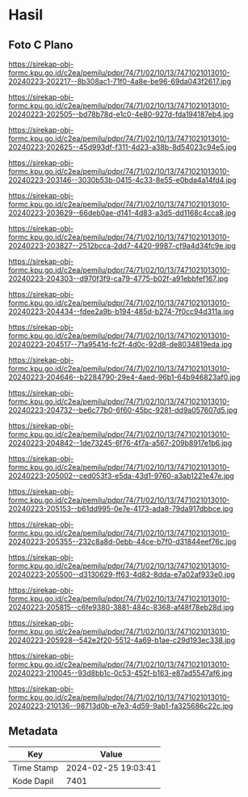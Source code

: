 # Hasil

## Foto C Plano

https://sirekap-obj-formc.kpu.go.id/c2ea/pemilu/pdpr/74/71/02/10/13/7471021013010-20240223-202217--8b308ac1-71f0-4a8e-be96-69da043f2617.jpg

https://sirekap-obj-formc.kpu.go.id/c2ea/pemilu/pdpr/74/71/02/10/13/7471021013010-20240223-202505--bd78b78d-e1c0-4e80-927d-fda194187eb4.jpg

https://sirekap-obj-formc.kpu.go.id/c2ea/pemilu/pdpr/74/71/02/10/13/7471021013010-20240223-202625--45d993df-f311-4d23-a38b-8d54023c94e5.jpg

https://sirekap-obj-formc.kpu.go.id/c2ea/pemilu/pdpr/74/71/02/10/13/7471021013010-20240223-203146--3030b53b-0415-4c33-8e55-e0bda4a14fd4.jpg

https://sirekap-obj-formc.kpu.go.id/c2ea/pemilu/pdpr/74/71/02/10/13/7471021013010-20240223-203629--66deb0ae-d141-4d83-a3d5-dd1168c4cca8.jpg

https://sirekap-obj-formc.kpu.go.id/c2ea/pemilu/pdpr/74/71/02/10/13/7471021013010-20240223-203827--2512bcca-2dd7-4420-9987-cf9a4d34fc9e.jpg

https://sirekap-obj-formc.kpu.go.id/c2ea/pemilu/pdpr/74/71/02/10/13/7471021013010-20240223-204303--d970f3f9-ca79-4775-b02f-a91ebbfef167.jpg

https://sirekap-obj-formc.kpu.go.id/c2ea/pemilu/pdpr/74/71/02/10/13/7471021013010-20240223-204434--fdee2a9b-b194-485d-b274-7f0cc94d311a.jpg

https://sirekap-obj-formc.kpu.go.id/c2ea/pemilu/pdpr/74/71/02/10/13/7471021013010-20240223-204517--71a9541d-fc2f-4d0c-92d8-de8034819eda.jpg

https://sirekap-obj-formc.kpu.go.id/c2ea/pemilu/pdpr/74/71/02/10/13/7471021013010-20240223-204646--b2284790-29e4-4aed-96b1-64b946823af0.jpg

https://sirekap-obj-formc.kpu.go.id/c2ea/pemilu/pdpr/74/71/02/10/13/7471021013010-20240223-204732--be6c77b0-6f60-45bc-9281-dd9a057607d5.jpg

https://sirekap-obj-formc.kpu.go.id/c2ea/pemilu/pdpr/74/71/02/10/13/7471021013010-20240223-204842--1de73245-6f76-4f7a-a567-209b8917e1b6.jpg

https://sirekap-obj-formc.kpu.go.id/c2ea/pemilu/pdpr/74/71/02/10/13/7471021013010-20240223-205002--ced053f3-e5da-43d1-9760-a3ab1221e47e.jpg

https://sirekap-obj-formc.kpu.go.id/c2ea/pemilu/pdpr/74/71/02/10/13/7471021013010-20240223-205153--b61dd995-0e7e-4173-ada8-79da917dbbce.jpg

https://sirekap-obj-formc.kpu.go.id/c2ea/pemilu/pdpr/74/71/02/10/13/7471021013010-20240223-205355--232c8a8d-0ebb-44ce-b7f0-d31844eef76c.jpg

https://sirekap-obj-formc.kpu.go.id/c2ea/pemilu/pdpr/74/71/02/10/13/7471021013010-20240223-205500--d3130629-ff63-4d82-8dda-e7a02af933e0.jpg

https://sirekap-obj-formc.kpu.go.id/c2ea/pemilu/pdpr/74/71/02/10/13/7471021013010-20240223-205815--c6fe9380-3881-484c-8368-af48f78eb28d.jpg

https://sirekap-obj-formc.kpu.go.id/c2ea/pemilu/pdpr/74/71/02/10/13/7471021013010-20240223-205928--542e2f20-5512-4a69-b1ae-c29d193ec338.jpg

https://sirekap-obj-formc.kpu.go.id/c2ea/pemilu/pdpr/74/71/02/10/13/7471021013010-20240223-210045--93d8bb1c-0c53-452f-b163-e87ad5547af6.jpg

https://sirekap-obj-formc.kpu.go.id/c2ea/pemilu/pdpr/74/71/02/10/13/7471021013010-20240223-210136--98713d0b-e7e3-4d59-9ab1-fa325686c22c.jpg


## Metadata

| Key        | Value               |
| ---------- | ------------------- |
| Time Stamp | 2024-02-25 19:03:41 |
| Kode Dapil | 7401                |



